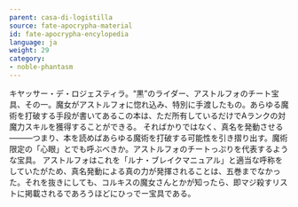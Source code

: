 ```yaml
---
parent: casa-di-logistilla
source: fate-apocrypha-material
id: fate-apocrypha-encylopedia
language: ja
weight: 29
category:
- noble-phantasm
---
```


キヤッサー・デ・ロジェスティラ。“黒”のライダー、アストルフォのチート宝具、その一。魔女がアストルフォに惚れ込み、特別に手渡したもの。あらゆる魔術を打破する手段が書いてあるこの本は、ただ所有しているだけでAランクの対魔力スキルを獲得することができる。
そればかりではなく、真名を発動させる―――つまり、本を読めばあらゆる魔術を打破する可能性を引き摺り出す。魔術限定の「心眼」とでも呼ぶべきか。アストルフォのチートっぷりを代表するような宝具。
アストルフォはこれを「ルナ・ブレイクマニュアル」と適当な呼称をしていたがため、真名発動による真の力が発揮されることは、五巻までなかった。それを抜きにしても、コルキスの魔女さんとかが知ったら、即マジ殺すリストに掲載されるであろうほどにひっでー宝具である。
